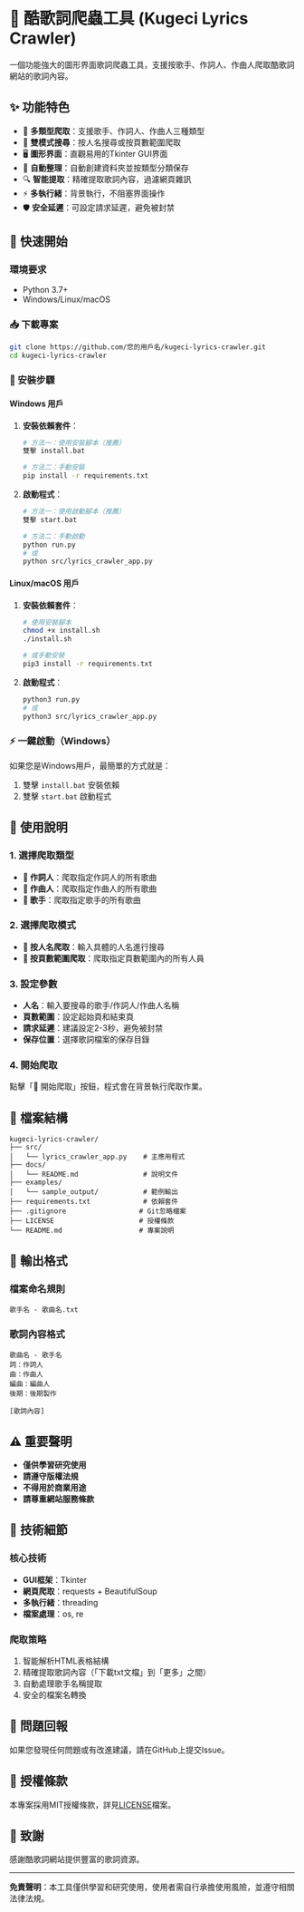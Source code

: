 # 🎵 酷歌詞爬蟲工具 (Kugeci Lyrics Crawler)

一個功能強大的圖形界面歌詞爬蟲工具，支援按歌手、作詞人、作曲人爬取酷歌詞網站的歌詞內容。

## ✨ 功能特色

- 🎤 **多類型爬取**：支援歌手、作詞人、作曲人三種類型
- 📝 **雙模式搜尋**：按人名搜尋或按頁數範圍爬取
- 🖥️ **圖形界面**：直觀易用的Tkinter GUI界面
- 📁 **自動整理**：自動創建資料夾並按類型分類保存
- 🔍 **智能提取**：精確提取歌詞內容，過濾網頁雜訊
- ⚡ **多執行緒**：背景執行，不阻塞界面操作
- 🛡️ **安全延遲**：可設定請求延遲，避免被封禁

## 🚀 快速開始

### 環境要求

- Python 3.7+
- Windows/Linux/macOS

### 📥 下載專案

```bash
git clone https://github.com/您的用戶名/kugeci-lyrics-crawler.git
cd kugeci-lyrics-crawler
```

### 🔧 安裝步驟

#### Windows 用戶
1. **安裝依賴套件**：
   ```bash
   # 方法一：使用安裝腳本（推薦）
   雙擊 install.bat
   
   # 方法二：手動安裝
   pip install -r requirements.txt
   ```

2. **啟動程式**：
   ```bash
   # 方法一：使用啟動腳本（推薦）
   雙擊 start.bat
   
   # 方法二：手動啟動
   python run.py
   # 或
   python src/lyrics_crawler_app.py
   ```

#### Linux/macOS 用戶
1. **安裝依賴套件**：
   ```bash
   # 使用安裝腳本
   chmod +x install.sh
   ./install.sh
   
   # 或手動安裝
   pip3 install -r requirements.txt
   ```

2. **啟動程式**：
   ```bash
   python3 run.py
   # 或
   python3 src/lyrics_crawler_app.py
   ```

### ⚡ 一鍵啟動（Windows）

如果您是Windows用戶，最簡單的方式就是：
1. 雙擊 `install.bat` 安裝依賴
2. 雙擊 `start.bat` 啟動程式

## 📖 使用說明

### 1. 選擇爬取類型
- **👤 作詞人**：爬取指定作詞人的所有歌曲
- **🎼 作曲人**：爬取指定作曲人的所有歌曲  
- **🎤 歌手**：爬取指定歌手的所有歌曲

### 2. 選擇爬取模式
- **📝 按人名爬取**：輸入具體的人名進行搜尋
- **📄 按頁數範圍爬取**：爬取指定頁數範圍內的所有人員

### 3. 設定參數
- **人名**：輸入要搜尋的歌手/作詞人/作曲人名稱
- **頁數範圍**：設定起始頁和結束頁
- **請求延遲**：建議設定2-3秒，避免被封禁
- **保存位置**：選擇歌詞檔案的保存目錄

### 4. 開始爬取
點擊「🚀 開始爬取」按鈕，程式會在背景執行爬取作業。

## 📁 檔案結構

```
kugeci-lyrics-crawler/
├── src/
│   └── lyrics_crawler_app.py    # 主應用程式
├── docs/
│   └── README.md                # 說明文件
├── examples/
│   └── sample_output/           # 範例輸出
├── requirements.txt             # 依賴套件
├── .gitignore                  # Git忽略檔案
├── LICENSE                     # 授權條款
└── README.md                   # 專案說明
```

## 🎯 輸出格式

### 檔案命名規則
```
歌手名 - 歌曲名.txt
```

### 歌詞內容格式
```
歌曲名 - 歌手名
詞：作詞人
曲：作曲人
編曲：編曲人
後期：後期製作

[歌詞內容]
```

## ⚠️ 重要聲明

- **僅供學習研究使用**
- **請遵守版權法規**
- **不得用於商業用途**
- **請尊重網站服務條款**

## 🔧 技術細節

### 核心技術
- **GUI框架**：Tkinter
- **網頁爬取**：requests + BeautifulSoup
- **多執行緒**：threading
- **檔案處理**：os, re

### 爬取策略
1. 智能解析HTML表格結構
2. 精確提取歌詞內容（「下載txt文檔」到「更多」之間）
3. 自動處理歌手名稱提取
4. 安全的檔案名轉換

## 🐛 問題回報

如果您發現任何問題或有改進建議，請在GitHub上提交Issue。

## 📄 授權條款

本專案採用MIT授權條款，詳見[LICENSE](LICENSE)檔案。

## 🙏 致謝

感謝酷歌詞網站提供豐富的歌詞資源。

---

**免責聲明**：本工具僅供學習和研究使用，使用者需自行承擔使用風險，並遵守相關法律法規。
